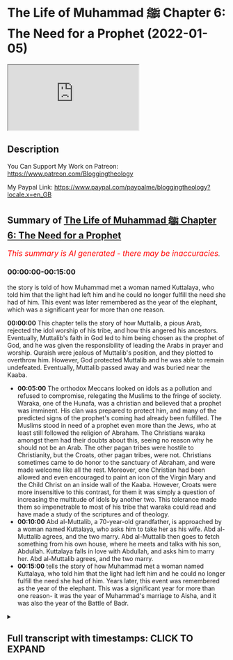 # The Life of Muhammad ﷺ Chapter 6: The Need for a Prophet (2022-01-05)

<iframe loading='lazy' allow='autoplay' src='https://www.youtube.com/embed/QkH4c8AEBQo'></iframe>

## Description

You Can Support My Work on Patreon:
<https://www.patreon.com/Bloggingtheology>

My Paypal Link:
<https://www.paypal.com/paypalme/bloggingtheology?locale.x=en_GB>

## Summary of [The Life of Muhammad ﷺ Chapter 6: The Need for a Prophet](https://www.youtube.com/watch?v=QkH4c8AEBQo)

*<span style="color:red; font-size:125%">This summary is AI generated - there may be inaccuracies</span>. [](/)*

### <a onclick="modifyYTiframeseektime('0')">00:00:00-00:15:00</a>

 the story is told of how Muhammad met a woman named Kuttalaya, who told him that the light had left him and he could no longer fulfill the need she had of him. This event was later remembered as the year of the elephant, which was a significant year for more than one reason.

**<a onclick="modifyYTiframeseektime('0')">00:00:00</a>** This chapter tells the story of how Muttalib, a pious Arab, rejected the idol worship of his tribe, and how this angered his ancestors. Eventually, Muttalib's faith in God led to him being chosen as the prophet of God, and he was given the responsibility of leading the Arabs in prayer and worship. Quraish were jealous of Muttalib's position, and they plotted to overthrow him. However, God protected Muttalib and he was able to remain undefeated. Eventually, Muttalib passed away and was buried near the Kaaba.

* **<a onclick="modifyYTiframeseektime('300')">00:05:00</a>** The orthodox Meccans looked on idols as a pollution and refused to compromise, relegating the Muslims to the fringe of society. Waraka, one of the Hunafa, was a christian and believed that a prophet was imminent. His clan was prepared to protect him, and many of the predicted signs of the prophet's coming had already been fulfilled. The Muslims stood in need of a prophet even more than the Jews, who at least still followed the religion of Abraham. The Christians waraka amongst them had their doubts about this, seeing no reason why he should not be an Arab. The other pagan tribes were hostile to Christianity, but the Croats, other pagan tribes, were not. Christians sometimes came to do honor to the sanctuary of Abraham, and were made welcome like all the rest. Moreover, one Christian had been allowed and even encouraged to paint an icon of the Virgin Mary and the Child Christ on an inside wall of the Kaaba. However, Croats were more insensitive to this contrast, for them it was simply a question of increasing the multitude of idols by another two. This tolerance made them so impenetrable to most of his tribe that waraka could read and have made a study of the scriptures and of theology.
* **<a onclick="modifyYTiframeseektime('600')">00:10:00</a>** Abd al-Muttalib, a 70-year-old grandfather, is approached by a woman named Kuttalaya, who asks him to take her as his wife. Abd al-Muttalib agrees, and the two marry. Abd al-Muttalib then goes to fetch something from his own house, where he meets and talks with his son, Abdullah. Kuttalaya falls in love with Abdullah, and asks him to marry her. Abd al-Muttalib agrees, and the two marry.
* **<a onclick="modifyYTiframeseektime('900')">00:15:00</a>**  tells the story of how Muhammad met a woman named Kuttalaya, who told him that the light had left him and he could no longer fulfill the need she had of him. Years later, this event was remembered as the year of the elephant. This was a significant year for more than one reason- it was the year of Muhammad's marriage to Aisha, and it was also the year of the Battle of Badr.

<details><summary><h2>Full transcript with timestamps: CLICK TO EXPAND</h2></summary>

<a onclick="modifyYTiframeseektime('0')">0:00:00</a> a reading from muhammad his life based  
<a onclick="modifyYTiframeseektime('3')">0:00:03</a> on the earliest sources by martin lings  
<a onclick="modifyYTiframeseektime('13')">0:00:13</a> chapter 6 the need for a prophet  
<a onclick="modifyYTiframeseektime('18')">0:00:18</a> muttalib did not pray to hubal  
<a onclick="modifyYTiframeseektime('21')">0:00:21</a> he always prayed to god to allah  
<a onclick="modifyYTiframeseektime('25')">0:00:25</a> but the moabite idol had been for  
<a onclick="modifyYTiframeseektime('28')">0:00:28</a> generations inside the house of god and  
<a onclick="modifyYTiframeseektime('32')">0:00:32</a> had become for quraish a kind of  
<a onclick="modifyYTiframeseektime('35')">0:00:35</a> personification of the barakah that is  
<a onclick="modifyYTiframeseektime('38')">0:00:38</a> the blessing the spiritual influence  
<a onclick="modifyYTiframeseektime('41')">0:00:41</a> which pervaded that greatest of all  
<a onclick="modifyYTiframeseektime('44')">0:00:44</a> sanctuaries  
<a onclick="modifyYTiframeseektime('45')">0:00:45</a> there were other lesser sanctuaries  
<a onclick="modifyYTiframeseektime('48')">0:00:48</a> throughout arabia  
<a onclick="modifyYTiframeseektime('49')">0:00:49</a> and the most important of these in the  
<a onclick="modifyYTiframeseektime('51')">0:00:51</a> hijaz were the temples of three  
<a onclick="modifyYTiframeseektime('55')">0:00:55</a> daughters of god  
<a onclick="modifyYTiframeseektime('57')">0:00:57</a> as some of their worshippers claim them  
<a onclick="modifyYTiframeseektime('59')">0:00:59</a> to be  
<a onclick="modifyYTiframeseektime('60')">0:01:00</a> al-at aluzar and manat  
<a onclick="modifyYTiframeseektime('65')">0:01:05</a> from his earliest years like the rest of  
<a onclick="modifyYTiframeseektime('68')">0:01:08</a> the arabs of yathrib abd al-muttalib had  
<a onclick="modifyYTiframeseektime('71')">0:01:11</a> been brought up to revere manat whose  
<a onclick="modifyYTiframeseektime('74')">0:01:14</a> temple was at kudai on the red sea  
<a onclick="modifyYTiframeseektime('77')">0:01:17</a> almost due west of the oasis  
<a onclick="modifyYTiframeseektime('81')">0:01:21</a> more important for quresh was the shrine  
<a onclick="modifyYTiframeseektime('84')">0:01:24</a> of al-aluzar  
<a onclick="modifyYTiframeseektime('86')">0:01:26</a> in the valley of nakhla a camel's day  
<a onclick="modifyYTiframeseektime('89')">0:01:29</a> journey south of mecca  
<a onclick="modifyYTiframeseektime('92')">0:01:32</a> another day's journey in the same  
<a onclick="modifyYTiframeseektime('94')">0:01:34</a> direction brought the devotee to ta'if  
<a onclick="modifyYTiframeseektime('98')">0:01:38</a> a wall town on a luxuriant green  
<a onclick="modifyYTiframeseektime('101')">0:01:41</a> tableland  
<a onclick="modifyYTiframeseektime('102')">0:01:42</a> inhabited by thakif a branch of the  
<a onclick="modifyYTiframeseektime('106')">0:01:46</a> great arab tribe of hawazin  
<a onclick="modifyYTiframeseektime('110')">0:01:50</a> alat was the lady of ta'if and her idol  
<a onclick="modifyYTiframeseektime('115')">0:01:55</a> was housed in a rich temple  
<a onclick="modifyYTiframeseektime('118')">0:01:58</a> as guardians of this  
<a onclick="modifyYTiframeseektime('120')">0:02:00</a> faqif like to think of themselves as the  
<a onclick="modifyYTiframeseektime('123')">0:02:03</a> counterpart of quraish  
<a onclick="modifyYTiframeseektime('125')">0:02:05</a> and quraish went so far as to speak  
<a onclick="modifyYTiframeseektime('127')">0:02:07</a> currently of the two cities  
<a onclick="modifyYTiframeseektime('130')">0:02:10</a> when they met mecca and taif  
<a onclick="modifyYTiframeseektime('134')">0:02:14</a> but despite the wonderful climate and  
<a onclick="modifyYTiframeseektime('136')">0:02:16</a> fertility of the garden of hijaz as  
<a onclick="modifyYTiframeseektime('139')">0:02:19</a> ta'if was called  
<a onclick="modifyYTiframeseektime('141')">0:02:21</a> its people were not unjealous of the  
<a onclick="modifyYTiframeseektime('144')">0:02:24</a> baron valley to their north  
<a onclick="modifyYTiframeseektime('146')">0:02:26</a> for they knew in their hearts that their  
<a onclick="modifyYTiframeseektime('149')">0:02:29</a> temple however much they might promote  
<a onclick="modifyYTiframeseektime('151')">0:02:31</a> it could never compare with the house of  
<a onclick="modifyYTiframeseektime('155')">0:02:35</a> god  
<a onclick="modifyYTiframeseektime('157')">0:02:37</a> nor did they altogether wish it to be  
<a onclick="modifyYTiframeseektime('159')">0:02:39</a> otherwise for they too were descended  
<a onclick="modifyYTiframeseektime('162')">0:02:42</a> from ishmael and had roots in mecca  
<a onclick="modifyYTiframeseektime('166')">0:02:46</a> their sentiments were mixed and somewhat  
<a onclick="modifyYTiframeseektime('168')">0:02:48</a> sometimes conflicting  
<a onclick="modifyYTiframeseektime('171')">0:02:51</a> quraish on the other hand were jealous  
<a onclick="modifyYTiframeseektime('174')">0:02:54</a> of no one  
<a onclick="modifyYTiframeseektime('176')">0:02:56</a> they knew that they lived at the center  
<a onclick="modifyYTiframeseektime('178')">0:02:58</a> of the world and that they had in their  
<a onclick="modifyYTiframeseektime('181')">0:03:01</a> midst a magnet  
<a onclick="modifyYTiframeseektime('183')">0:03:03</a> capable of drawing pilgrims from all  
<a onclick="modifyYTiframeseektime('186')">0:03:06</a> points of the compass  
<a onclick="modifyYTiframeseektime('189')">0:03:09</a> it was up to them to do nothing that  
<a onclick="modifyYTiframeseektime('191')">0:03:11</a> might diminish the good relationship  
<a onclick="modifyYTiframeseektime('194')">0:03:14</a> which had been established between  
<a onclick="modifyYTiframeseektime('196')">0:03:16</a> themselves and the outlying tribes  
<a onclick="modifyYTiframeseektime('201')">0:03:21</a> abd al-muttalib's office as host of  
<a onclick="modifyYTiframeseektime('204')">0:03:24</a> pilgrims to the kaaba  
<a onclick="modifyYTiframeseektime('206')">0:03:26</a> imposed on him an acute awareness of  
<a onclick="modifyYTiframeseektime('209')">0:03:29</a> these things  
<a onclick="modifyYTiframeseektime('211')">0:03:31</a> his function was an intertribal one and  
<a onclick="modifyYTiframeseektime('215')">0:03:35</a> it was shared to a certain extent by all  
<a onclick="modifyYTiframeseektime('218')">0:03:38</a> krish  
<a onclick="modifyYTiframeseektime('219')">0:03:39</a> the pilgrims must be made to feel that  
<a onclick="modifyYTiframeseektime('222')">0:03:42</a> mecca was a home from home and welcoming  
<a onclick="modifyYTiframeseektime('225')">0:03:45</a> them meant welcoming what they  
<a onclick="modifyYTiframeseektime('228')">0:03:48</a> worshipped and never failing to show  
<a onclick="modifyYTiframeseektime('230')">0:03:50</a> honor to the idols they brought with  
<a onclick="modifyYTiframeseektime('233')">0:03:53</a> them  
<a onclick="modifyYTiframeseektime('235')">0:03:55</a> the justification and authority for  
<a onclick="modifyYTiframeseektime('237')">0:03:57</a> accepting idols and believing in their  
<a onclick="modifyYTiframeseektime('240')">0:04:00</a> efficacy was that of tradition  
<a onclick="modifyYTiframeseektime('244')">0:04:04</a> their fathers and grandfathers and  
<a onclick="modifyYTiframeseektime('246')">0:04:06</a> great-grandfathers had done so  
<a onclick="modifyYTiframeseektime('249')">0:04:09</a> nonetheless god was for abda's the great  
<a onclick="modifyYTiframeseektime('254')">0:04:14</a> reality  
<a onclick="modifyYTiframeseektime('255')">0:04:15</a> and he was no doubt newer to the  
<a onclick="modifyYTiframeseektime('257')">0:04:17</a> religion of abraham than most of his  
<a onclick="modifyYTiframeseektime('260')">0:04:20</a> contemporaries are quraish  
<a onclick="modifyYTiframeseektime('262')">0:04:22</a> and kuzahar and hawazin and other arab  
<a onclick="modifyYTiframeseektime('266')">0:04:26</a> tribes  
<a onclick="modifyYTiframeseektime('268')">0:04:28</a> but there were and always had been a few  
<a onclick="modifyYTiframeseektime('272')">0:04:32</a> who maintained the full purity of  
<a onclick="modifyYTiframeseektime('275')">0:04:35</a> abrahamic worship  
<a onclick="modifyYTiframeseektime('277')">0:04:37</a> they alone realized that far from being  
<a onclick="modifyYTiframeseektime('280')">0:04:40</a> traditional idol worship was an  
<a onclick="modifyYTiframeseektime('283')">0:04:43</a> innovation a danger to be guarded  
<a onclick="modifyYTiframeseektime('286')">0:04:46</a> against  
<a onclick="modifyYTiframeseektime('288')">0:04:48</a> it only needed a longer view of history  
<a onclick="modifyYTiframeseektime('291')">0:04:51</a> to see that hubal was no better than the  
<a onclick="modifyYTiframeseektime('293')">0:04:53</a> golden calf of the sons of israel  
<a onclick="modifyYTiframeseektime('298')">0:04:58</a> these hunafa  
<a onclick="modifyYTiframeseektime('299')">0:04:59</a> the word hanif plural hunafa has the  
<a onclick="modifyYTiframeseektime('303')">0:05:03</a> sense of orthodox says martin lings  
<a onclick="modifyYTiframeseektime('306')">0:05:06</a> as they call themselves would have  
<a onclick="modifyYTiframeseektime('309')">0:05:09</a> nothing to do with the idols whose  
<a onclick="modifyYTiframeseektime('311')">0:05:11</a> presence in mecca they looked on as a  
<a onclick="modifyYTiframeseektime('314')">0:05:14</a> profanation and a pollution  
<a onclick="modifyYTiframeseektime('318')">0:05:18</a> their refusal to compromise and their  
<a onclick="modifyYTiframeseektime('321')">0:05:21</a> frequent outspokenness  
<a onclick="modifyYTiframeseektime('323')">0:05:23</a> relegated them to the fringe of meccan  
<a onclick="modifyYTiframeseektime('326')">0:05:26</a> society where they were respected  
<a onclick="modifyYTiframeseektime('329')">0:05:29</a> tolerated or ill-treated partly  
<a onclick="modifyYTiframeseektime('332')">0:05:32</a> according to their personalities and  
<a onclick="modifyYTiframeseektime('335')">0:05:35</a> partly according to whether their claims  
<a onclick="modifyYTiframeseektime('337')">0:05:37</a> were prepared whether their clans were  
<a onclick="modifyYTiframeseektime('339')">0:05:39</a> prepared to protect them or not  
<a onclick="modifyYTiframeseektime('344')">0:05:44</a> abbot al-muttalib knew four of the  
<a onclick="modifyYTiframeseektime('347')">0:05:47</a> hunafa  
<a onclick="modifyYTiframeseektime('348')">0:05:48</a> and one of the more respected of them  
<a onclick="modifyYTiframeseektime('350')">0:05:50</a> waraka by name  
<a onclick="modifyYTiframeseektime('352')">0:05:52</a> was the son of his second cousin nao fal  
<a onclick="modifyYTiframeseektime('356')">0:05:56</a> of the clan of assad  
<a onclick="modifyYTiframeseektime('359')">0:05:59</a> waraka had become a christian  
<a onclick="modifyYTiframeseektime('361')">0:06:01</a> and there was a belief amongst  
<a onclick="modifyYTiframeseektime('363')">0:06:03</a> christians of those parts that the  
<a onclick="modifyYTiframeseektime('366')">0:06:06</a> coming of a prophet was imminent  
<a onclick="modifyYTiframeseektime('370')">0:06:10</a> this belief may not have been widespread  
<a onclick="modifyYTiframeseektime('373')">0:06:13</a> but it was supported by one or two  
<a onclick="modifyYTiframeseektime('376')">0:06:16</a> venerable dignitaries of eastern  
<a onclick="modifyYTiframeseektime('378')">0:06:18</a> churches and also by the astrologers and  
<a onclick="modifyYTiframeseektime('381')">0:06:21</a> soothsayers  
<a onclick="modifyYTiframeseektime('383')">0:06:23</a> as to the jews for whom such a belief  
<a onclick="modifyYTiframeseektime('386')">0:06:26</a> was easier  
<a onclick="modifyYTiframeseektime('388')">0:06:28</a> since for them the line of prophets  
<a onclick="modifyYTiframeseektime('390')">0:06:30</a> ended only with the messiah  
<a onclick="modifyYTiframeseektime('392')">0:06:32</a> they were almost unanimous in their  
<a onclick="modifyYTiframeseektime('395')">0:06:35</a> expectancy of a prophet  
<a onclick="modifyYTiframeseektime('398')">0:06:38</a> their rabbis and other wise men assure  
<a onclick="modifyYTiframeseektime('401')">0:06:41</a> them that one was at hand  
<a onclick="modifyYTiframeseektime('404')">0:06:44</a> many of the predicted signs of his  
<a onclick="modifyYTiframeseektime('406')">0:06:46</a> coming had already been fulfilled  
<a onclick="modifyYTiframeseektime('410')">0:06:50</a> and he would of course be a jew  
<a onclick="modifyYTiframeseektime('413')">0:06:53</a> for their for they were the chosen  
<a onclick="modifyYTiframeseektime('416')">0:06:56</a> people  
<a onclick="modifyYTiframeseektime('417')">0:06:57</a> the christians waraka amongst them had  
<a onclick="modifyYTiframeseektime('420')">0:07:00</a> their doubts about this they saw no  
<a onclick="modifyYTiframeseektime('423')">0:07:03</a> reason why he should not be an arab  
<a onclick="modifyYTiframeseektime('427')">0:07:07</a> the arabs stood in need of a prophet  
<a onclick="modifyYTiframeseektime('430')">0:07:10</a> even more than the jews who at least  
<a onclick="modifyYTiframeseektime('433')">0:07:13</a> still followed the religion of abraham  
<a onclick="modifyYTiframeseektime('436')">0:07:16</a> inasmuch as they worshipped the one god  
<a onclick="modifyYTiframeseektime('439')">0:07:19</a> and did not have idols  
<a onclick="modifyYTiframeseektime('442')">0:07:22</a> and who but a prophet would be capable  
<a onclick="modifyYTiframeseektime('444')">0:07:24</a> of ridding the arabs of their worship of  
<a onclick="modifyYTiframeseektime('447')">0:07:27</a> false  
<a onclick="modifyYTiframeseektime('448')">0:07:28</a> gods in a wide circle around the kaaba  
<a onclick="modifyYTiframeseektime('453')">0:07:33</a> at some distance from it there were  
<a onclick="modifyYTiframeseektime('456')">0:07:36</a> 360 idols  
<a onclick="modifyYTiframeseektime('458')">0:07:38</a> and in addition to these almost every  
<a onclick="modifyYTiframeseektime('461')">0:07:41</a> house in mecca had its god  
<a onclick="modifyYTiframeseektime('464')">0:07:44</a> an idol large or small which was the  
<a onclick="modifyYTiframeseektime('467')">0:07:47</a> center of the household  
<a onclick="modifyYTiframeseektime('470')">0:07:50</a> as his last act on leaving the premises  
<a onclick="modifyYTiframeseektime('474')">0:07:54</a> especially if it was for a journey a man  
<a onclick="modifyYTiframeseektime('477')">0:07:57</a> would go to the idol and stroke it in  
<a onclick="modifyYTiframeseektime('481')">0:08:01</a> order to obtain blessings from it  
<a onclick="modifyYTiframeseektime('485')">0:08:05</a> and such was the first act on returning  
<a onclick="modifyYTiframeseektime('488')">0:08:08</a> home  
<a onclick="modifyYTiframeseektime('490')">0:08:10</a> nor was mecca exceptional in this  
<a onclick="modifyYTiframeseektime('492')">0:08:12</a> respect for these practices prevailed  
<a onclick="modifyYTiframeseektime('495')">0:08:15</a> throughout most of arabia  
<a onclick="modifyYTiframeseektime('498')">0:08:18</a> there were it was true some  
<a onclick="modifyYTiframeseektime('500')">0:08:20</a> well-established arab christian  
<a onclick="modifyYTiframeseektime('502')">0:08:22</a> communities to the south  
<a onclick="modifyYTiframeseektime('505')">0:08:25</a> in najran and the yemen  
<a onclick="modifyYTiframeseektime('507')">0:08:27</a> as well as to the north near the  
<a onclick="modifyYTiframeseektime('509')">0:08:29</a> frontiers of syria  
<a onclick="modifyYTiframeseektime('512')">0:08:32</a> but god's latest intervention which had  
<a onclick="modifyYTiframeseektime('515')">0:08:35</a> transformed the mediterranean and vast  
<a onclick="modifyYTiframeseektime('518')">0:08:38</a> tracts of europe had made in nearly 600  
<a onclick="modifyYTiframeseektime('522')">0:08:42</a> years practically no impact on the pagan  
<a onclick="modifyYTiframeseektime('525')">0:08:45</a> society which centered on the meccan  
<a onclick="modifyYTiframeseektime('529')">0:08:49</a> shrine  
<a onclick="modifyYTiframeseektime('530')">0:08:50</a> the arabs of the hijas and of the great  
<a onclick="modifyYTiframeseektime('534')">0:08:54</a> plain of najd to its east  
<a onclick="modifyYTiframeseektime('537')">0:08:57</a> seemed impervious to the message of the  
<a onclick="modifyYTiframeseektime('539')">0:08:59</a> gospels  
<a onclick="modifyYTiframeseektime('542')">0:09:02</a> not that croatian the other pagan tribes  
<a onclick="modifyYTiframeseektime('544')">0:09:04</a> were hostile to christianity  
<a onclick="modifyYTiframeseektime('547')">0:09:07</a> christians sometimes came to do honor to  
<a onclick="modifyYTiframeseektime('550')">0:09:10</a> the sanctuary of abraham and they were  
<a onclick="modifyYTiframeseektime('553')">0:09:13</a> made welcome like all the rest  
<a onclick="modifyYTiframeseektime('556')">0:09:16</a> moreover one christian had been allowed  
<a onclick="modifyYTiframeseektime('558')">0:09:18</a> and even encouraged to paint an icon of  
<a onclick="modifyYTiframeseektime('561')">0:09:21</a> the virgin mary and the child christ on  
<a onclick="modifyYTiframeseektime('565')">0:09:25</a> an inside wall of the kaaba where it's  
<a onclick="modifyYTiframeseektime('568')">0:09:28</a> sharply contrasted with all other  
<a onclick="modifyYTiframeseektime('571')">0:09:31</a> paintings  
<a onclick="modifyYTiframeseektime('573')">0:09:33</a> but quresh will more or less insensitive  
<a onclick="modifyYTiframeseektime('576')">0:09:36</a> to this contrast  
<a onclick="modifyYTiframeseektime('578')">0:09:38</a> for them it was simply a question of  
<a onclick="modifyYTiframeseektime('581')">0:09:41</a> increasing the multitude of idols by  
<a onclick="modifyYTiframeseektime('583')">0:09:43</a> another two  
<a onclick="modifyYTiframeseektime('585')">0:09:45</a> and it was partly their tolerance that  
<a onclick="modifyYTiframeseektime('588')">0:09:48</a> made them so impenetrable  
<a onclick="modifyYTiframeseektime('592')">0:09:52</a> unlike most of his tribe waraka could  
<a onclick="modifyYTiframeseektime('595')">0:09:55</a> read and have made a study of the  
<a onclick="modifyYTiframeseektime('597')">0:09:57</a> scriptures and of theology  
<a onclick="modifyYTiframeseektime('600')">0:10:00</a> he was therefore capable of seeing that  
<a onclick="modifyYTiframeseektime('603')">0:10:03</a> in one of christ's promises  
<a onclick="modifyYTiframeseektime('605')">0:10:05</a> generally interpreted by christians as  
<a onclick="modifyYTiframeseektime('608')">0:10:08</a> referring to the miracle of pentecost  
<a onclick="modifyYTiframeseektime('611')">0:10:11</a> there were nonetheless certain elements  
<a onclick="modifyYTiframeseektime('614')">0:10:14</a> which did not fit that miracle and must  
<a onclick="modifyYTiframeseektime('617')">0:10:17</a> be taken to refer to something else  
<a onclick="modifyYTiframeseektime('622')">0:10:22</a> something which had not yet been  
<a onclick="modifyYTiframeseektime('624')">0:10:24</a> fulfilled  
<a onclick="modifyYTiframeseektime('626')">0:10:26</a> but the language was cryptic  
<a onclick="modifyYTiframeseektime('628')">0:10:28</a> what was the meaning of the words  
<a onclick="modifyYTiframeseektime('631')">0:10:31</a> he shall not speak of himself but  
<a onclick="modifyYTiframeseektime('634')">0:10:34</a> whatsoever he shall hear that shall he  
<a onclick="modifyYTiframeseektime('638')">0:10:38</a> speak  
<a onclick="modifyYTiframeseektime('640')">0:10:40</a> that's the gospel of john chapter 16  
<a onclick="modifyYTiframeseektime('642')">0:10:42</a> verse 13.  
<a onclick="modifyYTiframeseektime('644')">0:10:44</a> warwicker had a sister named kuttalaya  
<a onclick="modifyYTiframeseektime('648')">0:10:48</a> who was very close to him  
<a onclick="modifyYTiframeseektime('650')">0:10:50</a> he often spoke to her about these things  
<a onclick="modifyYTiframeseektime('652')">0:10:52</a> and his words have made so great an  
<a onclick="modifyYTiframeseektime('654')">0:10:54</a> impression on her that thoughts of the  
<a onclick="modifyYTiframeseektime('657')">0:10:57</a> expected prophet were often in her mind  
<a onclick="modifyYTiframeseektime('661')">0:11:01</a> could it be he was already in their  
<a onclick="modifyYTiframeseektime('664')">0:11:04</a> midst  
<a onclick="modifyYTiframeseektime('667')">0:11:07</a> once the sacrifice of the camels had  
<a onclick="modifyYTiframeseektime('669')">0:11:09</a> been accepted abdal muttalib made up his  
<a onclick="modifyYTiframeseektime('672')">0:11:12</a> mind to find a wife for his reprieve son  
<a onclick="modifyYTiframeseektime('677')">0:11:17</a> and after some consideration the choice  
<a onclick="modifyYTiframeseektime('680')">0:11:20</a> fell on amina the daughter of wahab a  
<a onclick="modifyYTiframeseektime('683')">0:11:23</a> grandson of zura the brother of kusey  
<a onclick="modifyYTiframeseektime('688')">0:11:28</a> wahab had been a chief of zura but had  
<a onclick="modifyYTiframeseektime('692')">0:11:32</a> died some years previously and amina was  
<a onclick="modifyYTiframeseektime('695')">0:11:35</a> now a ward of his brother  
<a onclick="modifyYTiframeseektime('698')">0:11:38</a> wuhabe who had succeeded him as chief of  
<a onclick="modifyYTiframeseektime('702')">0:11:42</a> the clan  
<a onclick="modifyYTiframeseektime('703')">0:11:43</a> himself also had a daughter of  
<a onclick="modifyYTiframeseektime('706')">0:11:46</a> marriageable age  
<a onclick="modifyYTiframeseektime('708')">0:11:48</a> by name and when abd al-muttalib had  
<a onclick="modifyYTiframeseektime('711')">0:11:51</a> arranged that his son should marry amina  
<a onclick="modifyYTiframeseektime('714')">0:11:54</a> he asked that hala should be given in  
<a onclick="modifyYTiframeseektime('717')">0:11:57</a> marriage to himself  
<a onclick="modifyYTiframeseektime('719')">0:11:59</a> wuhab agreed and all preparations were  
<a onclick="modifyYTiframeseektime('722')">0:12:02</a> made for the double wedding to take  
<a onclick="modifyYTiframeseektime('725')">0:12:05</a> place at the same time  
<a onclick="modifyYTiframeseektime('728')">0:12:08</a> on the appointed day  
<a onclick="modifyYTiframeseektime('730')">0:12:10</a> abdal muttalib took his son by the hand  
<a onclick="modifyYTiframeseektime('733')">0:12:13</a> and they set off together for the  
<a onclick="modifyYTiframeseektime('735')">0:12:15</a> dwellings of the bani zura  
<a onclick="modifyYTiframeseektime('738')">0:12:18</a> on the way they had to pass the  
<a onclick="modifyYTiframeseektime('740')">0:12:20</a> dwellings of the bani assad  
<a onclick="modifyYTiframeseektime('743')">0:12:23</a> and it so happened that kute leia the  
<a onclick="modifyYTiframeseektime('746')">0:12:26</a> sister of warricka was standing at the  
<a onclick="modifyYTiframeseektime('749')">0:12:29</a> entrance to her house perhaps  
<a onclick="modifyYTiframeseektime('752')">0:12:32</a> deliberately in order to see what could  
<a onclick="modifyYTiframeseektime('754')">0:12:34</a> be seen  
<a onclick="modifyYTiframeseektime('755')">0:12:35</a> for everyone in mecca knew of the great  
<a onclick="modifyYTiframeseektime('758')">0:12:38</a> wedding which was about to take place  
<a onclick="modifyYTiframeseektime('762')">0:12:42</a> abdel mutaleb was now over 70 years old  
<a onclick="modifyYTiframeseektime('765')">0:12:45</a> but he was still remarkably young for  
<a onclick="modifyYTiframeseektime('767')">0:12:47</a> his age in every respect  
<a onclick="modifyYTiframeseektime('771')">0:12:51</a> and the slow approach of the two  
<a onclick="modifyYTiframeseektime('773')">0:12:53</a> bridegrooms in their natural grace  
<a onclick="modifyYTiframeseektime('776')">0:12:56</a> enhanced by the solemnity of the  
<a onclick="modifyYTiframeseektime('778')">0:12:58</a> occasion was indeed an impressive sight  
<a onclick="modifyYTiframeseektime('783')">0:13:03</a> but as they drew near kuttalaya had eyes  
<a onclick="modifyYTiframeseektime('787')">0:13:07</a> only for the younger man  
<a onclick="modifyYTiframeseektime('790')">0:13:10</a> abdallah was for beauty the joseph of  
<a onclick="modifyYTiframeseektime('794')">0:13:14</a> his times  
<a onclick="modifyYTiframeseektime('795')">0:13:15</a> even the oldest men and women of croatia  
<a onclick="modifyYTiframeseektime('798')">0:13:18</a> could not remember having seen his equal  
<a onclick="modifyYTiframeseektime('802')">0:13:22</a> he was now in his 25th year in the full  
<a onclick="modifyYTiframeseektime('805')">0:13:25</a> flower of his youth  
<a onclick="modifyYTiframeseektime('808')">0:13:28</a> but kutilaya was struck above all as she  
<a onclick="modifyYTiframeseektime('811')">0:13:31</a> had been on other occasions but never so  
<a onclick="modifyYTiframeseektime('814')">0:13:34</a> much as now  
<a onclick="modifyYTiframeseektime('815')">0:13:35</a> by the radiance which lit his face and  
<a onclick="modifyYTiframeseektime('818')">0:13:38</a> which seemed to her to shine from beyond  
<a onclick="modifyYTiframeseektime('822')">0:13:42</a> this world  
<a onclick="modifyYTiframeseektime('824')">0:13:44</a> could it be that  
<a onclick="modifyYTiframeseektime('825')">0:13:45</a> allah was the expected prophet  
<a onclick="modifyYTiframeseektime('828')">0:13:48</a> or was he to be the father of the  
<a onclick="modifyYTiframeseektime('831')">0:13:51</a> prophet  
<a onclick="modifyYTiframeseektime('833')">0:13:53</a> they had now just passed her and  
<a onclick="modifyYTiframeseektime('836')">0:13:56</a> overcome by a sudden impulse she said oh  
<a onclick="modifyYTiframeseektime('840')">0:14:00</a> abd allah  
<a onclick="modifyYTiframeseektime('842')">0:14:02</a> his father let go his hand as if to tell  
<a onclick="modifyYTiframeseektime('844')">0:14:04</a> him to speak to his cousin  
<a onclick="modifyYTiframeseektime('847')">0:14:07</a> abd allah turned back to face her and  
<a onclick="modifyYTiframeseektime('851')">0:14:11</a> she asked him where he was going  
<a onclick="modifyYTiframeseektime('854')">0:14:14</a> with my father he said simply  
<a onclick="modifyYTiframeseektime('857')">0:14:17</a> not out of reticence but because he felt  
<a onclick="modifyYTiframeseektime('859')">0:14:19</a> sure she must have known that he was on  
<a onclick="modifyYTiframeseektime('862')">0:14:22</a> his way to his wedding  
<a onclick="modifyYTiframeseektime('865')">0:14:25</a> take me here and now as thy wife she  
<a onclick="modifyYTiframeseektime('869')">0:14:29</a> said and thou shalt have as many camels  
<a onclick="modifyYTiframeseektime('872')">0:14:32</a> as those that were sacrifice in their  
<a onclick="modifyYTiframeseektime('875')">0:14:35</a> stead  
<a onclick="modifyYTiframeseektime('877')">0:14:37</a> i am with my father he replied  
<a onclick="modifyYTiframeseektime('880')">0:14:40</a> i cannot act against his wishes and i  
<a onclick="modifyYTiframeseektime('883')">0:14:43</a> cannot leave him  
<a onclick="modifyYTiframeseektime('887')">0:14:47</a> the two marriages took place according  
<a onclick="modifyYTiframeseektime('889')">0:14:49</a> to plan  
<a onclick="modifyYTiframeseektime('890')">0:14:50</a> and the two couples stayed for some days  
<a onclick="modifyYTiframeseektime('893')">0:14:53</a> in the house of wahabe  
<a onclick="modifyYTiframeseektime('896')">0:14:56</a> during that time abd allah went to fetch  
<a onclick="modifyYTiframeseektime('899')">0:14:59</a> something from his own house and again  
<a onclick="modifyYTiframeseektime('902')">0:15:02</a> he met kuttalaya the sister of waraka  
<a onclick="modifyYTiframeseektime('906')">0:15:06</a> her eyes searched his face with such  
<a onclick="modifyYTiframeseektime('909')">0:15:09</a> earnestness that he stopped beside her  
<a onclick="modifyYTiframeseektime('912')">0:15:12</a> expecting her to speak  
<a onclick="modifyYTiframeseektime('915')">0:15:15</a> when she remained silent he asked her  
<a onclick="modifyYTiframeseektime('918')">0:15:18</a> why she did not say to him what had been  
<a onclick="modifyYTiframeseektime('921')">0:15:21</a> said the day before  
<a onclick="modifyYTiframeseektime('923')">0:15:23</a> she answered him saying the light hath  
<a onclick="modifyYTiframeseektime('926')">0:15:26</a> left thee that was with thee yesterday  
<a onclick="modifyYTiframeseektime('929')">0:15:29</a> today thou canst not fulfill the need i  
<a onclick="modifyYTiframeseektime('933')">0:15:33</a> had of thee  
<a onclick="modifyYTiframeseektime('936')">0:15:36</a> the year of the marriages was a d-5  
<a onclick="modifyYTiframeseektime('942')">0:15:42</a> the year following this has been known  
<a onclick="modifyYTiframeseektime('945')">0:15:45</a> ever since  
<a onclick="modifyYTiframeseektime('946')">0:15:46</a> as the year of the elephant  
<a onclick="modifyYTiframeseektime('949')">0:15:49</a> and it was momentous for more than one  
<a onclick="modifyYTiframeseektime('953')">0:15:53</a> reason  
<a onclick="modifyYTiframeseektime('955')">0:15:55</a> as chapter six the need for a profit  
<a onclick="modifyYTiframeseektime('960')">0:16:00</a> until next time  
</details>
